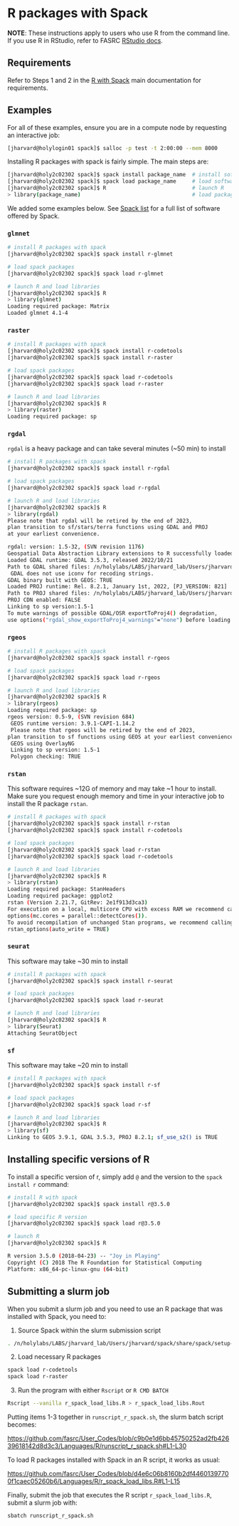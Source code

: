 # R packages with Spack 

**NOTE**: These instructions apply to users who use R from the command line. If
you use R in RStudio, refer to FASRC [RStudio
docs](https://docs.rc.fas.harvard.edu/kb/r-and-rstudio/).

## Requirements

Refer to Steps 1 and 2 in the [R with
Spack](https://docs.rc.fas.harvard.edu/kb/r-and-rstudio/#R_with_Spack) main
documentation for requirements.

## Examples

For all of these examples, ensure you are in a compute node by requesting an
interactive job:

```bash
[jharvard@holylogin01 spack]$ salloc -p test -t 2:00:00 --mem 8000
```

Installing R packages with spack is fairly simple. The main steps are:

```bash
[jharvard@holy2c02302 spack]$ spack install package_name  # install software
[jharvard@holy2c02302 spack]$ spack load package_name     # load software to your environment
[jharvard@holy2c02302 spack]$ R                           # launch R
> library(package_name)                                   # load package within R
```

We added some examples below. See [Spack
list](https://spack.readthedocs.io/en/latest/package_list.html) for a full list
of software offered by Spack.

### `glmnet`

```bash
# install R packages with spack
[jharvard@holy2c02302 spack]$ spack install r-glmnet

# load spack packages
[jharvard@holy2c02302 spack]$ spack load r-glmnet

# launch R and load libraries
[jharvard@holy2c02302 spack]$ R
> library(glmnet)
Loading required package: Matrix
Loaded glmnet 4.1-4
```

### `raster`

```bash
# install R packages with spack
[jharvard@holy2c02302 spack]$ spack install r-codetools
[jharvard@holy2c02302 spack]$ spack install r-raster

# load spack packages
[jharvard@holy2c02302 spack]$ spack load r-codetools
[jharvard@holy2c02302 spack]$ spack load r-raster

# launch R and load libraries
[jharvard@holy2c02302 spack]$ R
> library(raster)
Loading required package: sp
```

### `rgdal`

`rgdal` is a heavy package and can take several minutes (~50 min) to install

```bash
# install R packages with spack
[jharvard@holy2c02302 spack]$ spack install r-rgdal

# load spack packages
[jharvard@holy2c02302 spack]$ spack load r-rgdal

# launch R and load libraries
[jharvard@holy2c02302 spack]$ R
> library(rgdal)
Please note that rgdal will be retired by the end of 2023,
plan transition to sf/stars/terra functions using GDAL and PROJ
at your earliest convenience.

rgdal: version: 1.5-32, (SVN revision 1176)
Geospatial Data Abstraction Library extensions to R successfully loaded
Loaded GDAL runtime: GDAL 3.5.3, released 2022/10/21
Path to GDAL shared files: /n/holylabs/LABS/jharvard_lab/Users/jharvard/spack/opt/spack/linux-rocky8-skylake_avx512/gcc-8.5.0/gdal-3.5.3-uecjo2dxdphgs6kwb7h3m7dnwim2t4cv/share/gdal
 GDAL does not use iconv for recoding strings.
GDAL binary built with GEOS: TRUE
Loaded PROJ runtime: Rel. 8.2.1, January 1st, 2022, [PJ_VERSION: 821]
Path to PROJ shared files: /n/holylabs/LABS/jharvard_lab/Users/jharvard/spack/opt/spack/linux-rocky8-skylake_avx512/gcc-8.5.0/proj-8.2.1-nx7ka5a6mb4gncxqhhecu5ujsqso7iz4/share/proj
PROJ CDN enabled: FALSE
Linking to sp version:1.5-1
To mute warnings of possible GDAL/OSR exportToProj4() degradation,
use options("rgdal_show_exportToProj4_warnings"="none") before loading sp or rgdal.
```

### `rgeos`

```bash
# install R packages with spack
[jharvard@holy2c02302 spack]$ spack install r-rgeos

# load spack packages
[jharvard@holy2c02302 spack]$ spack load r-rgeos

# launch R and load libraries
[jharvard@holy2c02302 spack]$ R
> library(rgeos)
Loading required package: sp
rgeos version: 0.5-9, (SVN revision 684)
 GEOS runtime version: 3.9.1-CAPI-1.14.2
 Please note that rgeos will be retired by the end of 2023,
plan transition to sf functions using GEOS at your earliest convenience.
 GEOS using OverlayNG
 Linking to sp version: 1.5-1
 Polygon checking: TRUE
```

### `rstan`

This software requires ~12G of memory and may take ~1 hour to install. Make sure
you request enough memory and time in your interactive job to install the R
package `rstan`.

```bash
# install R packages with spack
[jharvard@holy2c02302 spack]$ spack install r-rstan
[jharvard@holy2c02302 spack]$ spack install r-codetools

# load spack packages
[jharvard@holy2c02302 spack]$ spack load r-rstan
[jharvard@holy2c02302 spack]$ spack load r-codetools

# launch R and load libraries
[jharvard@holy2c02302 spack]$ R
> library(rstan)
Loading required package: StanHeaders
Loading required package: ggplot2
rstan (Version 2.21.7, GitRev: 2e1f913d3ca3)
For execution on a local, multicore CPU with excess RAM we recommend calling
options(mc.cores = parallel::detectCores()).
To avoid recompilation of unchanged Stan programs, we recommend calling
rstan_options(auto_write = TRUE)
```

### `seurat`

This software may take ~30 min to install

```bash
# install R packages with spack
[jharvard@holy2c02302 spack]$ spack install r-seurat

# load spack packages
[jharvard@holy2c02302 spack]$ spack load r-seurat

# launch R and load libraries
[jharvard@holy2c02302 spack]$ R
> library(Seurat)
Attaching SeuratObject
```

### `sf`

This software may take ~20 min to install

```bash
# install R packages with spack
[jharvard@holy2c02302 spack]$ spack install r-sf

# load spack packages
[jharvard@holy2c02302 spack]$ spack load r-sf

# launch R and load libraries
[jharvard@holy2c02302 spack]$ R
> library(sf)
Linking to GEOS 3.9.1, GDAL 3.5.3, PROJ 8.2.1; sf_use_s2() is TRUE
```

## Installing specific versions of R

To install a specific version of r, simply add `@` and the version to the `spack
install r` command:

```bash
# install R with spack
[jharvard@holy2c02302 spack]$ spack install r@3.5.0

# load specific R version
[jharvard@holy2c02302 spack]$ spack load r@3.5.0

# launch R
[jharvard@holy2c02302 spack]$ R

R version 3.5.0 (2018-04-23) -- "Joy in Playing"
Copyright (C) 2018 The R Foundation for Statistical Computing
Platform: x86_64-pc-linux-gnu (64-bit)
```

## Submitting a slurm job

When you submit a slurm job and you need to use an R package that was installed
with Spack, you need to:

1. Source Spack within the slurm submission script

```bash
. /n/holylabs/LABS/jharvard_lab/Users/jharvard/spack/share/spack/setup-env.sh
```

2. Load necessary R packages

```bash
spack load r-codetools
spack load r-raster
```

3. Run the program with either `Rscript` or `R CMD BATCH`

```bash
Rscript --vanilla r_spack_load_libs.R > r_spack_load_libs.Rout
```

Putting items 1-3 together in `runscript_r_spack.sh`, the slurm batch script becomes:

https://github.com/fasrc/User_Codes/blob/c9b0e1d6bb45750252ad2fb42639618142d8d3c3/Languages/R/runscript_r_spack.sh#L1-L30

To load R packages installed with Spack in an R script, it works as usual:

https://github.com/fasrc/User_Codes/blob/d4e6c06b8160b2df44601397700f1caec05260b6/Languages/R/r_spack_load_libs.R#L1-L15

Finally, submit the job that executes the R script `r_spack_load_libs.R`, submit a slurm job with:

```bash
sbatch runscript_r_spack.sh
```
